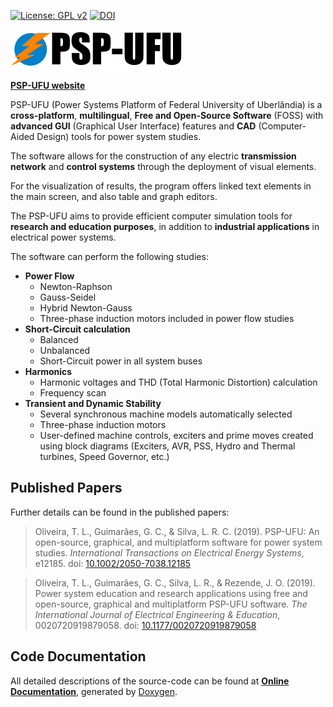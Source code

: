 [![License: GPL v2](https://img.shields.io/badge/License-GPL%20v2-blue.svg)](https://www.gnu.org/licenses/old-licenses/gpl-2.0.en.html)
[![DOI](https://zenodo.org/badge/64333860.svg)](https://zenodo.org/badge/latestdoi/64333860)

![PSP-UFU](docs/doxygen/html/logoHeader.png)

[**PSP-UFU website**](https://thales1330.github.io/PSP/)

PSP-UFU (Power Systems Platform of Federal University of Uberlândia) is a **cross-platform**, **multilingual**, **Free and Open-Source Software** (FOSS) with **advanced GUI** (Graphical User Interface) features and **CAD** (Computer-Aided Design) tools for power system studies.

The software allows for the construction of any electric **transmission network** and **control systems** through the deployment of visual elements.

For the visualization of results, the program offers linked text elements in the main screen, and also table and graph editors.

The PSP-UFU  aims to provide efficient computer simulation tools for **research and education purposes**, in addition to **industrial applications** in electrical power systems.

The software can perform the following studies:

- **Power Flow**
  - Newton-Raphson
  - Gauss-Seidel
  - Hybrid Newton-Gauss
  - Three-phase induction motors included in power flow studies
- **Short-Circuit calculation**
  - Balanced
  - Unbalanced
  - Short-Circuit power in all system buses
- **Harmonics**
  - Harmonic voltages and THD (Total Harmonic Distortion) calculation
  - Frequency scan
- **Transient and Dynamic Stability**
  - Several synchronous machine models automatically selected
  - Three-phase induction motors
  - User-defined machine controls, exciters and prime moves created using block diagrams (Exciters, AVR, PSS, Hydro and Thermal turbines, Speed Governor, etc.)
  
## [](#header-2)Published Papers
Further details can be found in the published papers:

>Oliveira, T. L., Guimarães, G. C., & Silva, L. R. C. (2019). PSP-UFU: An open-source, graphical, and multiplatform software for power system studies. _International Transactions on Electrical Energy Systems_, e12185. doi: [10.1002/2050-7038.12185](https://doi.org/10.1002/2050-7038.12185)

>Oliveira, T. L., Guimarães, G. C., Silva, L. R., & Rezende, J. O. (2019). Power system education and research applications using free and open-source, graphical and multiplatform PSP-UFU software. _The International Journal of Electrical Engineering & Education_, 0020720919879058. doi: [10.1177/0020720919879058](https://doi.org/10.1177/0020720919879058)

## [](#header-2)Code Documentation

All detailed descriptions of the source-code can be found at [**Online Documentation**](doxygen/html/index.html), generated by [Doxygen](http://www.doxygen.org).
